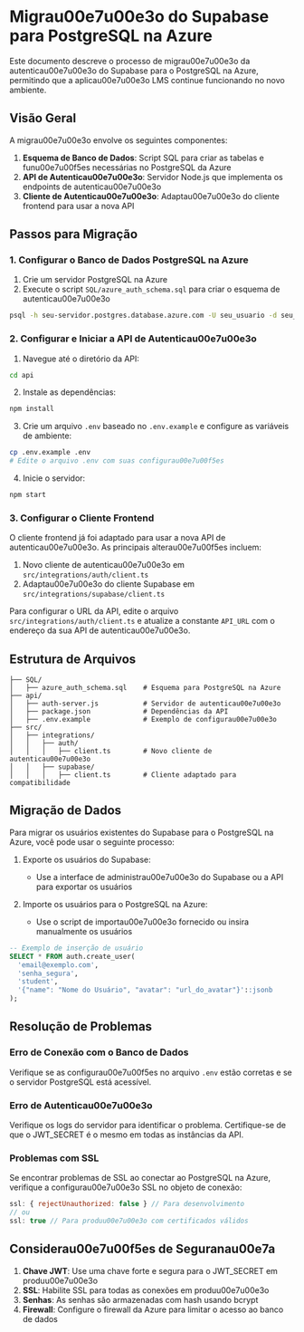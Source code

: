 # Migrau00e7u00e3o do Supabase para PostgreSQL na Azure

Este documento descreve o processo de migrau00e7u00e3o da autenticau00e7u00e3o do Supabase para o PostgreSQL na Azure, permitindo que a aplicau00e7u00e3o LMS continue funcionando no novo ambiente.

## Visão Geral

A migrau00e7u00e3o envolve os seguintes componentes:

1. **Esquema de Banco de Dados**: Script SQL para criar as tabelas e funu00e7u00f5es necessárias no PostgreSQL da Azure
2. **API de Autenticau00e7u00e3o**: Servidor Node.js que implementa os endpoints de autenticau00e7u00e3o
3. **Cliente de Autenticau00e7u00e3o**: Adaptau00e7u00e3o do cliente frontend para usar a nova API

## Passos para Migração

### 1. Configurar o Banco de Dados PostgreSQL na Azure

1. Crie um servidor PostgreSQL na Azure
2. Execute o script `SQL/azure_auth_schema.sql` para criar o esquema de autenticau00e7u00e3o

```bash
psql -h seu-servidor.postgres.database.azure.com -U seu_usuario -d seu_banco -f SQL/azure_auth_schema.sql
```

### 2. Configurar e Iniciar a API de Autenticau00e7u00e3o

1. Navegue até o diretório da API:

```bash
cd api
```

2. Instale as dependências:

```bash
npm install
```

3. Crie um arquivo `.env` baseado no `.env.example` e configure as variáveis de ambiente:

```bash
cp .env.example .env
# Edite o arquivo .env com suas configurau00e7u00f5es
```

4. Inicie o servidor:

```bash
npm start
```

### 3. Configurar o Cliente Frontend

O cliente frontend já foi adaptado para usar a nova API de autenticau00e7u00e3o. As principais alterau00e7u00f5es incluem:

1. Novo cliente de autenticau00e7u00e3o em `src/integrations/auth/client.ts`
2. Adaptau00e7u00e3o do cliente Supabase em `src/integrations/supabase/client.ts`

Para configurar o URL da API, edite o arquivo `src/integrations/auth/client.ts` e atualize a constante `API_URL` com o endereço da sua API de autenticau00e7u00e3o.

## Estrutura de Arquivos

```
├── SQL/
│   ├── azure_auth_schema.sql    # Esquema para PostgreSQL na Azure
├── api/
│   ├── auth-server.js           # Servidor de autenticau00e7u00e3o
│   ├── package.json             # Dependências da API
│   ├── .env.example             # Exemplo de configurau00e7u00e3o
├── src/
│   ├── integrations/
│   │   ├── auth/
│   │   │   ├── client.ts        # Novo cliente de autenticau00e7u00e3o
│   │   ├── supabase/
│   │   │   ├── client.ts        # Cliente adaptado para compatibilidade
```

## Migração de Dados

Para migrar os usuários existentes do Supabase para o PostgreSQL na Azure, você pode usar o seguinte processo:

1. Exporte os usuários do Supabase:
   - Use a interface de administrau00e7u00e3o do Supabase ou a API para exportar os usuários

2. Importe os usuários para o PostgreSQL na Azure:
   - Use o script de importau00e7u00e3o fornecido ou insira manualmente os usuários

```sql
-- Exemplo de inserção de usuário
SELECT * FROM auth.create_user(
  'email@exemplo.com',
  'senha_segura',
  'student',
  '{"name": "Nome do Usuário", "avatar": "url_do_avatar"}'::jsonb
);
```

## Resolução de Problemas

### Erro de Conexão com o Banco de Dados

Verifique se as configurau00e7u00f5es no arquivo `.env` estão corretas e se o servidor PostgreSQL está acessível.

### Erro de Autenticau00e7u00e3o

Verifique os logs do servidor para identificar o problema. Certifique-se de que o JWT_SECRET é o mesmo em todas as instâncias da API.

### Problemas com SSL

Se encontrar problemas de SSL ao conectar ao PostgreSQL na Azure, verifique a configurau00e7u00e3o SSL no objeto de conexão:

```javascript
ssl: { rejectUnauthorized: false } // Para desenvolvimento
// ou
ssl: true // Para produu00e7u00e3o com certificados válidos
```

## Considerau00e7u00f5es de Seguranau00e7a

1. **Chave JWT**: Use uma chave forte e segura para o JWT_SECRET em produu00e7u00e3o
2. **SSL**: Habilite SSL para todas as conexões em produu00e7u00e3o
3. **Senhas**: As senhas são armazenadas com hash usando bcrypt
4. **Firewall**: Configure o firewall da Azure para limitar o acesso ao banco de dados
